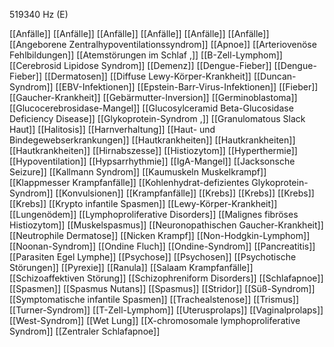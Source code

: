 519340 Hz (E)

[[Anfälle]]
[[Anfälle]]
[[Anfälle]]
[[Anfälle]]
[[Anfälle]]
[[Anfälle]]
[[Angeborene Zentralhypoventilationssyndrom]]
[[Apnoe]]
[[Arteriovenöse Fehlbildungen]]
[[Atemstörungen im Schlaf ,]]
[[B-Zell-Lymphom]]
[[Cerebrosid Lipidose Syndrom]]
[[Demenz]]
[[Dengue-Fieber]]
[[Dengue-Fieber]]
[[Dermatosen]]
[[Diffuse Lewy-Körper-Krankheit]]
[[Duncan-Syndrom]]
[[EBV-Infektionen]]
[[Epstein-Barr-Virus-Infektionen]]
[[Fieber]]
[[Gaucher-Krankheit]]
[[Gebärmutter-Inversion]]
[[Germinoblastoma]]
[[Glucocerebrosidase-Mangel]]
[[Glucosylceramid Beta-Glucosidase Deficiency Disease]]
[[Glykoprotein-Syndrom ,]]
[[Granulomatous Slack Haut]]
[[Halitosis]]
[[Harnverhaltung]]
[[Haut- und Bindegewebserkrankungen]]
[[Hautkrankheiten]]
[[Hautkrankheiten]]
[[Hautkrankheiten]]
[[Hirnabszesse]]
[[Histiozytom]]
[[Hyperthermie]]
[[Hypoventilation]]
[[Hypsarrhythmie]]
[[IgA-Mangel]]
[[Jacksonsche Seizure]]
[[Kallmann Syndrom]]
[[Kaumuskeln Muskelkrampf]]
[[Klappmesser Krampfanfälle]]
[[Kohlenhydrat-defizientes Glykoprotein-Syndrom]]
[[Konvulsionen]]
[[Krampfanfälle]]
[[Krebs]]
[[Krebs]]
[[Krebs]]
[[Krebs]]
[[Krypto infantile Spasmen]]
[[Lewy-Körper-Krankheit]]
[[Lungenödem]]
[[Lymphoproliferative Disorders]]
[[Malignes fibröses Histiozytom]]
[[Muskelspasmus]]
[[Neuronopathischen Gaucher-Krankheit]]
[[Neutrophile Dermatose]]
[[Nicken Krampf]]
[[Non-Hodgkin-Lymphom]]
[[Noonan-Syndrom]]
[[Ondine Fluch]]
[[Ondine-Syndrom]]
[[Pancreatitis]]
[[Parasiten Egel Lymphe]]
[[Psychose]]
[[Psychosen]]
[[Psychotische Störungen]]
[[Pyrexie]]
[[Ranula]]
[[Salaam Krampfanfälle]]
[[Schizoaffektiven Störung]]
[[Schizophreniform Disorders]]
[[Schlafapnoe]]
[[Spasmen]]
[[Spasmus Nutans]]
[[Spasmus]]
[[Stridor]]
[[Süß-Syndrom]]
[[Symptomatische infantile Spasmen]]
[[Trachealstenose]]
[[Trismus]]
[[Turner-Syndrom]]
[[T-Zell-Lymphom]]
[[Uterusprolaps]]
[[Vaginalprolaps]]
[[West-Syndrom]]
[[Wet Lung]]
[[X-chromosomale lymphoproliferative Syndrom]]
[[Zentraler Schlafapnoe]]